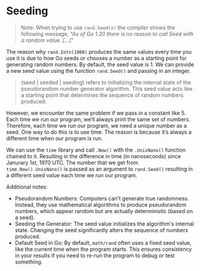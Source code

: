 # Seeding

> Note: When trying to use `rand.Seed(x)` the compiler shows the following message, _"As of Go 1.20 there is no reason to call Seed with a random value. [...]"_

The reason why `rand.Intn(1000)` produces the same values every time you use it is due to how Go seeds or chooses a number as a starting point for generating random numbers. By default, the seed value is 1. We can provide a new seed value using the function `rand.Seed()` and passing in an integer.

> (seed | seeded | seeding) refers to initializing the internal state of the pseudorandom number generator algorithm.
 This seed value acts like a starting point that determines the sequence of random numbers produced.

 However, we encounter the same problem if we pass in a constant like 5. Each time we run our program, we’ll always print the same set of numbers. Therefore, each time we run our program, we need a unique number as a seed. One way to do this is to use time. The reason is because it’s always a different time when our program is run.

We can use the `time` library and call `.Now()` with the `.UnixNano()` function chained to it. Resulting in the difference in time (in nanoseconds) since Janurary 1st, 1970 UTC. The number that we get from `time.Now().UnixNano()` is passed as an argument to `rand.Seed()` resulting in a different seed value each time we run our program.

Additional notes:

- Pseudorandom Numbers: Computers can't generate true randomness. Instead, they use mathematical algorithms to produce pseudorandom numbers, which appear random but are actually deterministic (based on a seed).
- Seeding the Generator: The seed value initializes the algorithm's internal state. Changing the seed significantly alters the sequence of numbers produced.
- Default Seed in Go: By default, `math/rand` often uses a fixed seed value, like the current time when the program starts. This ensures consistency in your results if you need to re-run the program to debug or test something.
